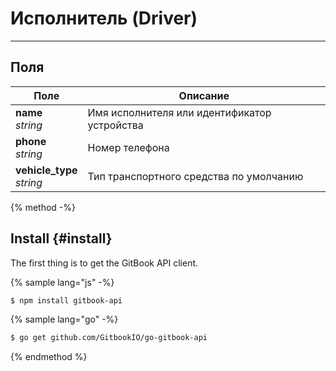 # Исполнитель \(Driver\)
---

## Поля
| Поле          | Описание      |
| ------------- | ------------- |
| **name** <br/> *string* | Имя исполнителя или идентификатор устройства |
| **phone** <br/> *string* | Номер телефона |
|**vehicle_type** <br/> *string*| Тип транспортного средства по умолчанию|

{% method -%}
## Install {#install}
The first thing is to get the GitBook API client.

{% sample lang="js" -%}
```bash
$ npm install gitbook-api
```

{% sample lang="go" -%}
```bash
$ go get github.com/GitbookIO/go-gitbook-api
```
{% endmethod %}